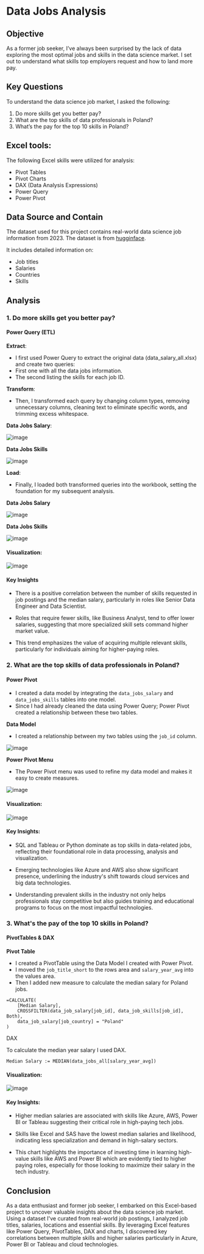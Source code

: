 # Data Jobs Analysis

## Objective

As a former job seeker, I’ve always been surprised by the lack of data exploring the most optimal jobs and skills in the data science market. I set out to understand what skills top employers request and how to land more pay.

## Key Questions

To understand the data science job market, I asked the following:

1. Do more skills get you better pay?
2. What are the top skills of data professionals in Poland?
3. What’s the pay for the top 10 skills in Poland?

## Excel tools:

The following Excel skills were utilized for analysis:

- Pivot Tables
- Pivot Charts
- DAX (Data Analysis Expressions)
- Power Query
- Power Pivot

## Data Source and Contain

The dataset used for this project contains real-world data science job information from 2023. The dataset is from [hugginface](https://huggingface.co/datasets/lukebarousse/data_jobs).   

It includes detailed information on:

- Job titles
- Salaries
- Countries
- Skills

## Analysis

### 1. Do more skills get you better pay?

#### Power Query (ETL)

**Extract**:

- I first used Power Query to extract the original data (data_salary_all.xlsx) and create two queries:
- First one with all the data jobs information.
- The second listing the skills for each job ID.
  
**Transform**:

- Then, I transformed each query by changing column types, removing unnecessary columns, cleaning text to eliminate specific words, and trimming excess whitespace.

**Data Jobs Salary**:

![image](https://github.com/user-attachments/assets/06b1dbdc-b14a-4eda-8847-dee9ccb31373)

**Data Jobs Skills**

![image](https://github.com/user-attachments/assets/c0e34c7e-fc54-4487-b931-21b2c949e356)

**Load**:

- Finally, I loaded both transformed queries into the workbook, setting the foundation for my subsequent analysis.

**Data Jobs Salary**

![image](https://github.com/user-attachments/assets/43b7aaba-9ab6-4f8c-a7eb-5f85b863215d)

**Data Jobs Skills**

![image](https://github.com/user-attachments/assets/ccdc3b58-8d05-463f-b847-cb53a2b7e87f)

#### Visualization:

![image](https://github.com/user-attachments/assets/7481866f-a655-474a-b3a6-b4492ea2efad)

#### Key Insights

- There is a positive correlation between the number of skills requested in job postings and the median salary, particularly in roles like Senior Data Engineer and Data Scientist.

- Roles that require fewer skills, like Business Analyst, tend to offer lower salaries, suggesting that more specialized skill sets command higher market value.

- This trend emphasizes the value of acquiring multiple relevant skills, particularly for individuals aiming for higher-paying roles.

### 2. What are the top skills of data professionals in Poland?

#### Power Pivot

- I created a data model by integrating the ```data_jobs_salary``` and ```data_jobs_skills``` tables into one model.
- Since I had already cleaned the data using Power Query; Power Pivot created a relationship between these two tables.

**Data Model**

- I created a relationship between my two tables using the ```job_id``` column.

![image](https://github.com/user-attachments/assets/57615723-8e1a-49e6-8535-e750b0539ed9)

**Power Pivot Menu**

- The Power Pivot menu was used to refine my data model and makes it easy to create measures.

![image](https://github.com/user-attachments/assets/35bb6f3e-2fc2-4697-991b-63aa58e7a724)

#### Visualization:

![image](https://github.com/user-attachments/assets/c51c98d7-37c7-47c1-8cf6-7fa8c748515c)

#### Key Insights:

- SQL and Tableau or Python dominate as top skills in data-related jobs, reflecting their foundational role in data processing, analysis and visualization.

- Emerging technologies like Azure and AWS also show significant presence, underlining the industry's shift towards cloud services and big data technologies.

- Understanding prevalent skills in the industry not only helps professionals stay competitive but also guides training and educational programs to focus on the most impactful technologies.

### 3. What's the pay of the top 10 skills in Poland?

#### PivotTables & DAX

**Pivot Table**

- I created a PivotTable using the Data Model I created with Power Pivot.
- I moved the ```job_title_short``` to the rows area and ```salary_year_avg``` into the values area.
- Then I added new measure to calculate the median salary for Poland jobs.

```
=CALCULATE(
    [Median Salary],
    CROSSFILTER(data_job_salary[job_id], data_job_skills[job_id], Both),
    data_job_salary[job_country] = "Poland"
)
```

DAX

To calculate the median year salary I used DAX.

```Median Salary := MEDIAN(data_jobs_all[salary_year_avg])```

#### Visualization:

![image](https://github.com/user-attachments/assets/5383ab03-7d83-4426-9fe9-ecfbdf9ada47)

#### Key Insights:

- Higher median salaries are associated with skills like Azure, AWS, Power BI or Tableau suggesting their critical role in high-paying tech jobs.

- Skills like Excel and SAS have the lowest median salaries and likelihood, indicating less specialization and demand in high-salary sectors.

- This chart highlights the importance of investing time in learning high-value skills like AWS and Power BI which are evidently tied to higher paying roles, especially for those looking to maximize their salary in the tech industry.

## Conclusion

As a data enthusiast and former job seeker, I embarked on this Excel-based project to uncover valuable insights about the data science job market. Using a dataset I've curated from real-world job postings, I analyzed job titles, salaries, locations and essential skills. By leveraging Excel features like Power Query, PivotTables, DAX and charts, I discovered key correlations between multiple skills and higher salaries particularly in Azure, Power BI or Tableau and cloud technologies.















